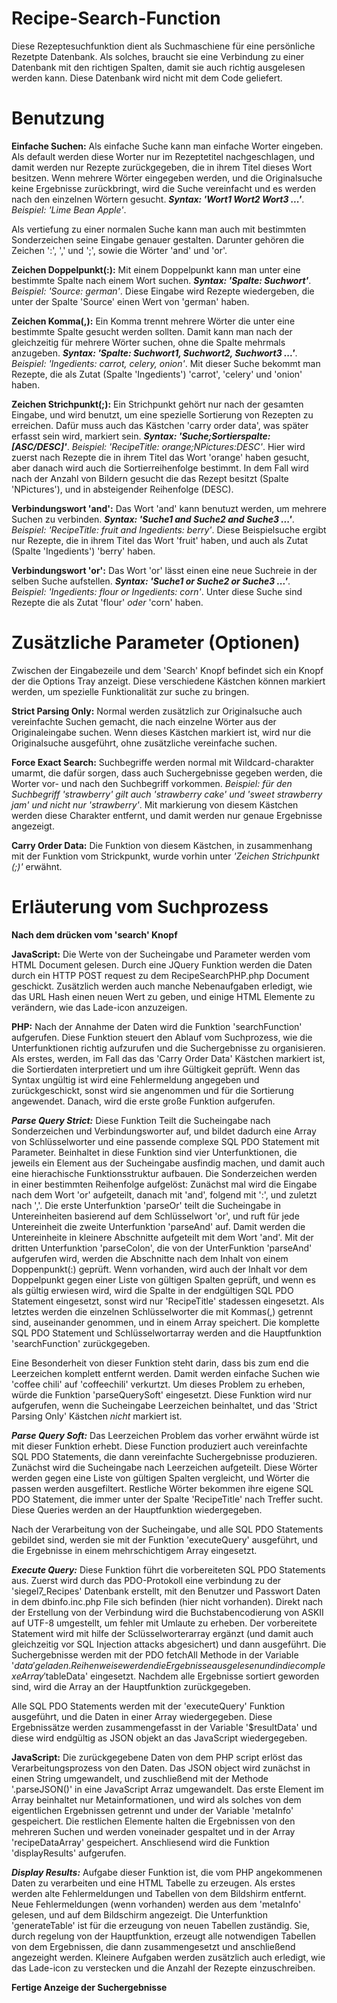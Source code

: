 # Recipe-Search-Function
Diese Rezeptesuchfunktion dient als Suchmaschiene für eine persönliche Rezetpte Datenbank. Als solches, braucht sie eine
Verbindung zu einer Datenbank mit den richtigen Spalten, damit sie auch richtig ausgelesen werden kann. Diese Datenbank wird
nicht mit dem Code geliefert. 

# Benutzung
**Einfache Suchen:** Als einfache Suche kann man einfache Worter eingeben. Als default werden diese Worter nur im Rezeptetitel
nachgeschlagen, und damit werden nur Rezepte zurückgegeben, die in ihrem Titel dieses Wort besitzen. Wenn mehrere Wörter
eingegeben werden, und die Originalsuche keine Ergebnisse zurückbringt, wird die Suche vereinfacht und es werden nach den
einzelnen Wörtern gesucht. ***Syntax: 'Wort1 Wort2 Wort3 ...'***. *Beispiel: 'Lime Bean Apple'*.

Als vertiefung zu einer normalen Suche kann man auch mit bestimmten Sonderzeichen seine Eingabe genauer gestalten. Darunter
gehören die Zeichen ':', ',' und ';', sowie die Wörter 'and' und 'or'. 

**Zeichen Doppelpunkt(:):** Mit einem Doppelpunkt kann man unter eine bestimmte Spalte nach einem Wort suchen. ***Syntax:
'Spalte: Suchwort'***. *Beispiel: 'Source: german'*. Diese Eingabe wird Rezepte wiedergeben, die unter der Spalte 'Source' einen
Wert von 'german' haben.

**Zeichen Komma(,):** Ein Komma trennt mehrere Wörter die unter eine bestimmte Spalte gesucht werden sollten. Damit kann man
nach der gleichzeitig für mehrere Wörter suchen, ohne die Spalte mehrmals anzugeben. ***Syntax: 'Spalte: Suchwort1, Suchwort2,
Suchwort3 ...'***. *Beispiel: 'Ingedients: carrot, celery, onion'*. Mit dieser Suche bekommt man Rezepte, die als Zutat (Spalte
'Ingedients') 'carrot', 'celery' und 'onion' haben. 

**Zeichen Strichpunkt(;):** Ein Strichpunkt gehört nur nach der gesamten Eingabe, und wird benutzt, um eine spezielle Sortierung
von Rezepten zu erreichen. Dafür muss auch das Kästchen 'carry order data', was später erfasst sein wird, markiert sein.
***Syntax: 'Suche;Sortierspalte:[ASC/DESC]'***. *Beispiel: 'RecipeTitle: orange;NPictures:DESC'*. Hier wird zuerst nach Rezepte
die in ihrem Titel das Wort 'orange' haben gesucht, aber danach wird auch die Sortierreihenfolge bestimmt. In dem Fall wird nach
der Anzahl von Bildern gesucht die das Rezept besitzt (Spalte 'NPictures'), und in absteigender Reihenfolge (DESC). 

**Verbindungswort 'and':** Das Wort 'and' kann benutuzt werden, um mehrere Suchen zu verbinden. ***Syntax: 'Suche1 and Suche2
and Suche3 ...'***. *Beispiel: 'RecipeTitle: fruit and Ingedients: berry'*. Diese Beispielsuche ergibt nur Rezepte, die in ihrem
Titel das Wort 'fruit' haben, und auch als Zutat (Spalte 'Ingedients') 'berry' haben.

**Verbindungswort 'or':** Das Wort 'or' lässt einen eine neue Suchreie in der selben Suche aufstellen. ***Syntax: 'Suche1 or
Suche2 or Suche3 ...'***. *Beispiel: 'Ingedients: flour or Ingedients: corn'*. Unter diese Suche sind Rezepte die als Zutat
'flour' *oder* 'corn' haben.

# Zusätzliche Parameter (Optionen)
Zwischen der Eingabezeile und dem 'Search' Knopf befindet sich ein Knopf der die Options Tray anzeigt. Diese verschiedene
Kästchen können markiert werden, um spezielle Funktionalität zur suche zu bringen.

**Strict Parsing Only:** Normal werden zusätzlich zur Originalsuche auch vereinfachte Suchen gemacht, die nach einzelne Wörter
aus der Originaleingabe suchen. Wenn dieses Kästchen markiert ist, wird nur die Originalsuche ausgeführt, ohne zusätzliche
vereinfache suchen.

**Force Exact Search:** Suchbegriffe werden normal mit Wildcard-charakter umarmt, die dafür sorgen, dass auch Suchergebnisse
gegeben werden, die Worter vor- und nach den Suchbegriff vorkommen. *Beispiel: für den Suchbegriff 'strawberry' gilt auch
'strawberry cake' und 'sweet strawberry jam' und nicht nur 'strawberry'*. Mit markierung von diesem Kästchen werden diese
Charakter entfernt, und damit werden nur genaue Ergebnisse angezeigt.

**Carry Order Data:** Die Funktion von diesem Kästchen, in zusammenhang mit der Funktion vom Strickpunkt, wurde vorhin unter
*'Zeichen Strichpunkt (;)'* erwähnt.

# Erläuterung vom Suchprozess
**Nach dem drücken vom 'search' Knopf**

**JavaScript:** Die Werte von der Sucheingabe und Parameter werden vom HTML Document gelesen. Durch eine JQuery Funktion werden
die Daten durch ein HTTP POST request zu dem RecipeSearchPHP.php Document geschickt. Zusätzlich werden auch manche Nebenaufgaben
erledigt, wie das URL Hash einen neuen Wert zu geben, und einige HTML Elemente zu verändern, wie das Lade-icon anzuzeigen.

**PHP:** Nach der Annahme der Daten wird die Funktion 'searchFunction' aufgerufen. Diese Funktion steuert den Ablauf vom
Suchprozess, wie die Unterfunktionen richtig aufzurufen und die Suchergebnisse zu organisieren. Als erstes, werden, im Fall das
das 'Carry Order Data' Kästchen markiert ist, die Sortierdaten interpretiert und um ihre Gültigkeit geprüft. Wenn das Syntax
ungültig ist wird eine Fehlermeldung angegeben und zurückgeschickt, sonst wird sie angenommen und für die Sortierung angewendet.
Danach, wird die erste große Funktion aufgerufen.

***Parse Query Strict:*** Diese Funktion Teilt die Sucheingabe nach Sonderzeichen und Verbindungsworter auf, und bildet dadurch
eine Array von Schlüsselworter und eine passende complexe SQL PDO Statement mit Parameter. Beinhaltet in diese Funktion sind
vier Unterfunktionen, die jeweils ein Element aus der Sucheingabe ausfindig machen, und damit auch eine hierachische
Funktionsstruktur aufbauen. Die Sonderzeichen werden in einer bestimmten Reihenfolge aufgelöst: Zunächst mal wird die Eingabe
nach dem Wort 'or' aufgeteilt, danach mit 'and', folgend mit ':', und zuletzt nach ','. Die erste Unterfunktion 'parseOr' teilt
die Sucheingabe in Untereinheiten basierend auf dem Schlüsselwort 'or', und ruft für jede Untereinheit die zweite Unterfunktion
'parseAnd' auf. Damit werden die Untereinheite in kleinere Abschnitte aufgeteilt mit dem Wort 'and'. Mit der dritten
Unterfunktion 'parseColon', die von der UnterFunktion 'parseAnd' aufgerufen wird, werden die Abschnitte nach dem Inhalt von
einem Doppenpunkt(:) geprüft. Wenn vorhanden, wird auch der Inhalt vor dem Doppelpunkt gegen einer Liste von gültigen Spalten
geprüft, und wenn es als gültig erwiesen wird, wird die Spalte in der endgültigen SQL PDO Statement eingesetzt, sonst wird nur
'RecipeTitle' stadessen eingesetzt. Als letztes werden die einzelnen Schlüsselworter die mit Kommas(,) getrennt sind,
auseinander genommen, und in einem Array speichert. Die komplette SQL PDO Statement und Schlüsselwortarray werden and die
Hauptfunktion 'searchFunction' zurückgegeben. 

Eine Besonderheit von dieser Funktion steht darin, dass bis zum end die Leerzeichen komplett entfernt werden. Damit werden
einfache Suchen wie 'coffee chili' auf 'coffeechili' verkurtzt. Um dieses Problem zu erheben, würde die Funktion
'parseQuerySoft' eingesetzt. Diese Funktion wird nur aufgerufen, wenn die Sucheingabe Leerzeichen beinhaltet, und das 'Strict
Parsing Only' Kästchen *nicht* markiert ist. 

***Parse Query Soft:*** Das Leerzeichen Problem das vorher erwähnt würde ist mit dieser Funktion erhebt. Diese Function 
produziert auch vereinfachte SQL PDO Statements, die dann vereinfachte Suchergebnisse produzieren. Zunächst wird die Sucheingabe
nach Leerzeichen aufgeteilt. Diese Wörter werden gegen eine Liste von gültigen Spalten vergleicht, und Wörter die passen werden
ausgefiltert. Restliche Wörter bekommen ihre eigene SQL PDO Statement, die immer unter der Spalte 'RecipeTitle' nach Treffer
sucht. Diese Queries werden an der Hauptfunktion wiedergegeben.

Nach der Verarbeitung von der Sucheingabe, und alle SQL PDO Statements gebildet sind, werden sie mit der Funktion 'executeQuery'
ausgeführt, und die Ergebnisse in einem mehrschichtigem Array eingesetzt.

***Execute Query:*** Diese Funktion führt die vorbereiteten SQL PDO Statements aus. Zuerst wird durch das PDO-Protokoll eine
verbindung zu der 'siegel7_Recipes' Datenbank erstellt, mit den Benutzer und Passwort Daten in dem dbinfo.inc.php File sich
befinden (hier nicht vorhanden). Direkt nach der Erstellung von der Verbindung wird die Buchstabencodierung von ASKII auf UTF-8
umgestellt, um fehler mit Umlaute zu erheben. Der vorbereitete Statement wird mit hilfe der Sclüsselworterarray ergänzt (und
damit auch gleichzeitig vor SQL Injection attacks abgesichert) und dann ausgeführt. Die Suchergebnisse werden mit der PDO
fetchAll Methode in der Variable '$data' geladen. Reihenweise werden die Ergebnisse ausgelesen und in die complexe Array
'$tableData' eingesetzt. Nachdem alle Ergebnisse sortiert geworden sind, wird die Array an der Hauptfunktion zurückgegeben.
 
Alle SQL PDO Statements werden mit der 'executeQuery' Funktion ausgeführt, und die Daten in einer Array wiedergegeben. Diese
Ergebnissätze werden zusammengefasst in der Variable '$resultData' und diese wird endgültig as JSON objekt an das JavaScript
wiedergegeben.

**JavaScript:** Die zurückgegebene Daten von dem PHP script erlöst das Verarbeitungsprozess von den Daten. Das JSON object wird
zunächst in einen String umgewandelt, und zuschließend mit der Methode '.parseJSON()' in eine JavaScript Arraz umgewandelt. Das
erste Element im Array beinhaltet nur Metainformationen, und wird als solches von dem eigentlichen Ergebnissen getrennt und
under der Variable 'metaInfo' gespeichert. Die restlichen Elemente halten die Ergebnissen von den mehreren Suchen und werden
voneinader gespaltet und in der Array 'recipeDataArray' gespeichert. Anschliesend wird die Funktion 'displayResults' aufgerufen.

***Display Results:*** Aufgabe dieser Funktion ist, die vom PHP angekommenen Daten zu verarbeiten und eine HTML Tabelle zu
erzeugen. Als erstes werden alte Fehlermeldungen und Tabellen von dem Bildshirm entfernt. Neue Fehlermeldungen (wenn vorhanden)
werden aus dem 'metaInfo' gelesen, und auf dem Bildschirm angezeigt. Die Unterfunktion 'generateTable' ist für die erzeugung von
neuen Tabellen zuständig. Sie, durch regelung von der Hauptfunktion, erzeugt alle notwendigen Tabellen von dem Ergebnissen, die
dann zusammengesetzt und anschließend angezeight werden. Kleinere Aufgaben werden zusätzlich auch erledigt, wie das Lade-icon zu
verstecken und die Anzahl der Rezepte einzuschreiben.

**Fertige Anzeige der Suchergebnisse**
